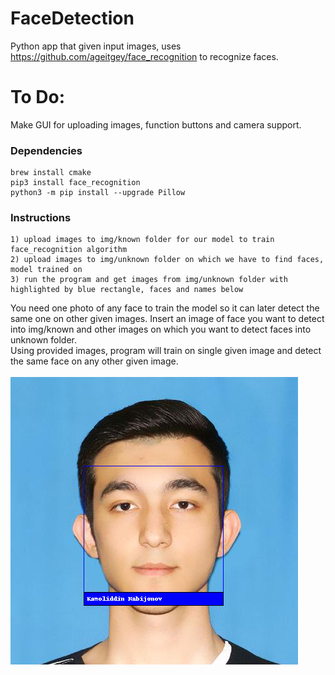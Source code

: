 # FaceDetection

Python app that given input images, uses https://github.com/ageitgey/face_recognition to recognize faces.

# To Do:
Make GUI for uploading images, function buttons and camera support.

### Dependencies

```
brew install cmake
pip3 install face_recognition
python3 -m pip install --upgrade Pillow
```

### Instructions

```
1) upload images to img/known folder for our model to train face_recognition algorithm
2) upload images to img/unknown folder on which we have to find faces, model trained on
3) run the program and get images from img/unknown folder with highlighted by blue rectangle, faces and names below
```

You need one photo of any face to train the model so it can later detect the same one on other given images. Insert an image of face you want to detect into img/known and other images on which you want to detect faces into unknown folder. \
Using provided images, program will train on single given image and detect the same face on any other given image. \
\
![sample output](face.png)


